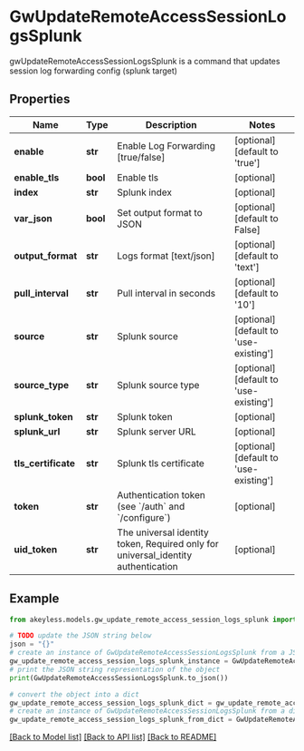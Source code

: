 # GwUpdateRemoteAccessSessionLogsSplunk

gwUpdateRemoteAccessSessionLogsSplunk is a command that updates session log forwarding config (splunk target)

## Properties

Name | Type | Description | Notes
------------ | ------------- | ------------- | -------------
**enable** | **str** | Enable Log Forwarding [true/false] | [optional] [default to 'true']
**enable_tls** | **bool** | Enable tls | [optional] 
**index** | **str** | Splunk index | [optional] 
**var_json** | **bool** | Set output format to JSON | [optional] [default to False]
**output_format** | **str** | Logs format [text/json] | [optional] [default to 'text']
**pull_interval** | **str** | Pull interval in seconds | [optional] [default to '10']
**source** | **str** | Splunk source | [optional] [default to 'use-existing']
**source_type** | **str** | Splunk source type | [optional] [default to 'use-existing']
**splunk_token** | **str** | Splunk token | [optional] 
**splunk_url** | **str** | Splunk server URL | [optional] 
**tls_certificate** | **str** | Splunk tls certificate | [optional] [default to 'use-existing']
**token** | **str** | Authentication token (see &#x60;/auth&#x60; and &#x60;/configure&#x60;) | [optional] 
**uid_token** | **str** | The universal identity token, Required only for universal_identity authentication | [optional] 

## Example

```python
from akeyless.models.gw_update_remote_access_session_logs_splunk import GwUpdateRemoteAccessSessionLogsSplunk

# TODO update the JSON string below
json = "{}"
# create an instance of GwUpdateRemoteAccessSessionLogsSplunk from a JSON string
gw_update_remote_access_session_logs_splunk_instance = GwUpdateRemoteAccessSessionLogsSplunk.from_json(json)
# print the JSON string representation of the object
print(GwUpdateRemoteAccessSessionLogsSplunk.to_json())

# convert the object into a dict
gw_update_remote_access_session_logs_splunk_dict = gw_update_remote_access_session_logs_splunk_instance.to_dict()
# create an instance of GwUpdateRemoteAccessSessionLogsSplunk from a dict
gw_update_remote_access_session_logs_splunk_from_dict = GwUpdateRemoteAccessSessionLogsSplunk.from_dict(gw_update_remote_access_session_logs_splunk_dict)
```
[[Back to Model list]](../README.md#documentation-for-models) [[Back to API list]](../README.md#documentation-for-api-endpoints) [[Back to README]](../README.md)



